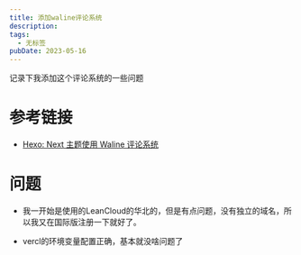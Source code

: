 ```yaml
---
title: 添加waline评论系统
description: 
tags:
  - 无标签
pubDate: 2023-05-16
---
```



记录下我添加这个评论系统的一些问题



<!-- more -->



# 参考链接



- [Hexo: Next 主题使用 Waline 评论系统](https://www.zuicy.party/2022/05/03/Hexo_Next_%E4%B8%BB%E9%A2%98%E4%BD%BF%E7%94%A8_Waline%E8%AF%84%E8%AE%BA%E7%B3%BB%E7%BB%9F/#%E6%9B%B4%E6%96%B0NexT%E5%88%B0v8-5-0)



# 问题



- 我一开始是使用的LeanCloud的华北的，但是有点问题，没有独立的域名，所以我又在国际版注册一下就好了。

- vercl的环境变量配置正确，基本就没啥问题了
